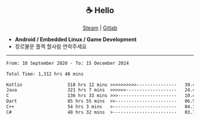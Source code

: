 <h2 align="center"> ☕ Hello </h2>

<p align="center">
  <a href="https://steamcommunity.com/id/Niforances/">Steam</a> |
  <a href="https://gitlab.com/niforances">Gitlab</a>
</p>

 - **Android / Embedded Linux / Game Development**
 - 장르불문 플젝 할사람 연락주세요

------

<!--START_SECTION:waka-->

```txt
From: 10 September 2020 - To: 15 December 2024

Total Time: 1,312 hrs 48 mins

Kotlin                 518 hrs 12 mins >>>>>>>>>>---------------   39.47 %
Java                   321 hrs 7 mins  >>>>>>-------------------   24.46 %
C                      136 hrs 33 mins >>>----------------------   10.40 %
Dart                   85 hrs 55 mins  >>-----------------------   06.55 %
C++                    54 hrs 3 mins   >------------------------   04.12 %
C#                     48 hrs 32 mins  >------------------------   03.70 %
```

<!--END_SECTION:waka-->
